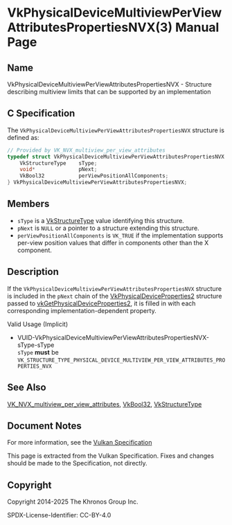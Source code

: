 # VkPhysicalDeviceMultiviewPerViewAttributesPropertiesNVX(3) Manual Page

## Name

VkPhysicalDeviceMultiviewPerViewAttributesPropertiesNVX - Structure describing multiview limits that can be supported by an implementation



## [](#_c_specification)C Specification

The `VkPhysicalDeviceMultiviewPerViewAttributesPropertiesNVX` structure is defined as:

```c++
// Provided by VK_NVX_multiview_per_view_attributes
typedef struct VkPhysicalDeviceMultiviewPerViewAttributesPropertiesNVX {
    VkStructureType    sType;
    void*              pNext;
    VkBool32           perViewPositionAllComponents;
} VkPhysicalDeviceMultiviewPerViewAttributesPropertiesNVX;
```

## [](#_members)Members

- `sType` is a [VkStructureType](https://registry.khronos.org/vulkan/specs/latest/man/html/VkStructureType.html) value identifying this structure.
- `pNext` is `NULL` or a pointer to a structure extending this structure.
- []()`perViewPositionAllComponents` is `VK_TRUE` if the implementation supports per-view position values that differ in components other than the X component.

## [](#_description)Description

If the `VkPhysicalDeviceMultiviewPerViewAttributesPropertiesNVX` structure is included in the `pNext` chain of the [VkPhysicalDeviceProperties2](https://registry.khronos.org/vulkan/specs/latest/man/html/VkPhysicalDeviceProperties2.html) structure passed to [vkGetPhysicalDeviceProperties2](https://registry.khronos.org/vulkan/specs/latest/man/html/vkGetPhysicalDeviceProperties2.html), it is filled in with each corresponding implementation-dependent property.

Valid Usage (Implicit)

- [](#VUID-VkPhysicalDeviceMultiviewPerViewAttributesPropertiesNVX-sType-sType)VUID-VkPhysicalDeviceMultiviewPerViewAttributesPropertiesNVX-sType-sType  
  `sType` **must** be `VK_STRUCTURE_TYPE_PHYSICAL_DEVICE_MULTIVIEW_PER_VIEW_ATTRIBUTES_PROPERTIES_NVX`

## [](#_see_also)See Also

[VK\_NVX\_multiview\_per\_view\_attributes](https://registry.khronos.org/vulkan/specs/latest/man/html/VK_NVX_multiview_per_view_attributes.html), [VkBool32](https://registry.khronos.org/vulkan/specs/latest/man/html/VkBool32.html), [VkStructureType](https://registry.khronos.org/vulkan/specs/latest/man/html/VkStructureType.html)

## [](#_document_notes)Document Notes

For more information, see the [Vulkan Specification](https://registry.khronos.org/vulkan/specs/latest/html/vkspec.html#VkPhysicalDeviceMultiviewPerViewAttributesPropertiesNVX)

This page is extracted from the Vulkan Specification. Fixes and changes should be made to the Specification, not directly.

## [](#_copyright)Copyright

Copyright 2014-2025 The Khronos Group Inc.

SPDX-License-Identifier: CC-BY-4.0